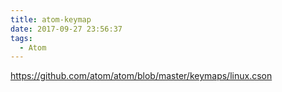 ```yaml
---
title: atom-keymap
date: 2017-09-27 23:56:37
tags:
  - Atom
---
```


https://github.com/atom/atom/blob/master/keymaps/linux.cson
